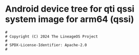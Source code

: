 # Android device tree for qti qssi system image for arm64 (qssi)

```
#
# Copyright (C) 2024 The LineageOS Project
#
# SPDX-License-Identifier: Apache-2.0
#
```
